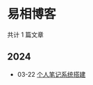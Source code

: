 # 易相博客

共计 1 篇文章

## 2024

- 03-22 [个人笔记系统搭建](https://blog.yosefzhang.top/posts/%E4%B8%AA%E4%BA%BA%E7%AC%94%E8%AE%B0%E7%B3%BB%E7%BB%9F%E6%90%AD%E5%BB%BA/ "2024-03-22 10:48:08")
